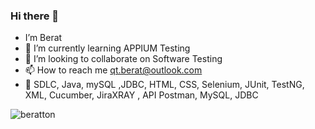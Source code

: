 ### Hi there 👋
-  I’m Berat
- 🌱 I’m currently learning APPIUM Testing
- 💞️ I’m looking to collaborate on Software Testing
- 📫 How to reach me qt.berat@outlook.com
- 💬 SDLC, Java, mySQL ,JDBC, HTML, CSS, Selenium, JUnit, TestNG, XML, Cucumber, JiraXRAY , API Postman, MySQL, JDBC
<!---
beratton/beratton is a ✨ special ✨ repository because its `README.md` (this file) appears on your GitHub profile.
You can click the Preview link to take a look at your changes.
--->  

<p align="left"> <img src="https://komarev.com/ghpvc/?username=beratton&label=Profile%20views&color=0e75b6&style=flat" alt="beratton" /> </p>

<!--
**beratton/beratton** is a ✨ _special_ ✨ repository because its `README.md` (this file) appears on your GitHub profile.



